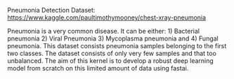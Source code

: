 Pneumonia Detection Dataset: https://www.kaggle.com/paultimothymooney/chest-xray-pneumonia

Pneumonia is a very common disease. 
It can be either: 1) Bacterial pneumonia 2) Viral Pneumonia 3) Mycoplasma pneumonia and 4) Fungal pneumonia. 
This dataset consists pneumonia samples belonging to the first two classes. The dataset consists of only very few samples and that too unbalanced. 
The aim of this kernel is to develop a robust deep learning model from scratch on this limited amount of data using fastai.
